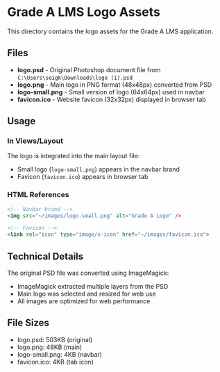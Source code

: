 # Grade A LMS Logo Assets

This directory contains the logo assets for the Grade A LMS application.

## Files

- **logo.psd** - Original Photoshop document file from `C:\Users\seigk\Downloads\logo (1).psd`
- **logo.png** - Main logo in PNG format (48x48px) converted from PSD
- **logo-small.png** - Small version of logo (64x64px) used in navbar
- **favicon.ico** - Website favicon (32x32px) displayed in browser tab

## Usage

### In Views/Layout
The logo is integrated into the main layout file:
- Small logo (`logo-small.png`) appears in the navbar brand
- Favicon (`favicon.ico`) appears in browser tab

### HTML References
```html
<!-- Navbar brand -->
<img src="~/images/logo-small.png" alt="Grade A Logo" />

<!-- Favicon -->
<link rel="icon" type="image/x-icon" href="~/images/favicon.ico">
```

## Technical Details

The original PSD file was converted using ImageMagick:
- ImageMagick extracted multiple layers from the PSD
- Main logo was selected and resized for web use
- All images are optimized for web performance

## File Sizes
- logo.psd: 503KB (original)
- logo.png: 48KB (main)
- logo-small.png: 4KB (navbar)
- favicon.ico: 4KB (tab icon)
